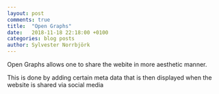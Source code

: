 ```yaml
---
layout: post
comments: true
title:  "Open Graphs"
date:   2018-11-18 22:18:00 +0100
categories: blog posts
author: Sylvester Norrbjörk
---
```

Open Graphs allows one to share the webite in more aesthetic manner. 

This is done by adding certain meta data that is then displayed when the website is shared via social media